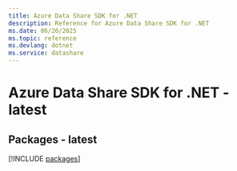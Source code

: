 ```yaml
---
title: Azure Data Share SDK for .NET
description: Reference for Azure Data Share SDK for .NET
ms.date: 06/20/2025
ms.topic: reference
ms.devlang: dotnet
ms.service: datashare
---
```

# Azure Data Share SDK for .NET - latest
## Packages - latest
[!INCLUDE [packages](data-share-index.md)]